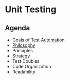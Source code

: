 # Unit Testing

## Agenda

* [Goals of Test Automation](./goals.md)
* [Philosophy](./philosophy.md)
* Principles 
* Strategy
* Test Doubles
* Code Organization
* Readability
